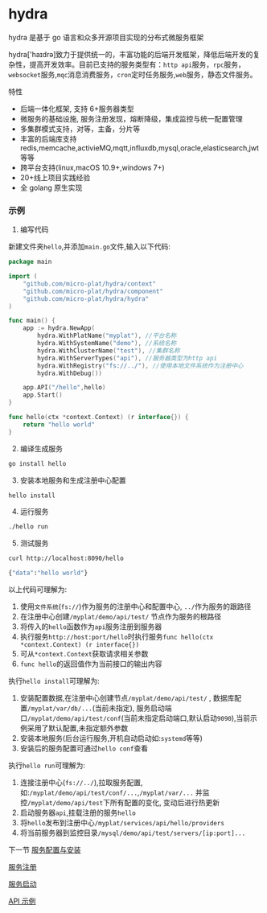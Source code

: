 # hydra

hydra 是基于 go 语言和众多开源项目实现的分布式微服务框架

hydra['haɪdrə]致力于提供统一的，丰富功能的后端开发框架，降低后端开发的复杂性，提高开发效率。目前已支持的服务类型有：`http api`服务，`rpc`服务，`websocket`服务,`mqc`消息消费服务，`cron`定时任务服务,`web`服务，静态文件服务。

特性

- 后端一体化框架, 支持 6+服务器类型
- 微服务的基础设施, 服务注册发现，熔断降级，集成监控与统一配置管理
- 多集群模式支持，对等，主备，分片等
- 丰富的后端库支持 redis,memcache,activieMQ,mqtt,influxdb,mysql,oracle,elasticsearch,jwt 等等
- 跨平台支持(linux,macOS 10.9+,windows 7+)
- 20+线上项目实践经验
- 全 golang 原生实现

### 示例

1.  编写代码

新建文件夹`hello`,并添加`main.go`文件,输入以下代码:

```go
package main

import (
	"github.com/micro-plat/hydra/context"
	"github.com/micro-plat/hydra/component"
	"github.com/micro-plat/hydra/hydra"
)

func main() {
	app := hydra.NewApp(
		hydra.WithPlatName("myplat"), //平台名称
		hydra.WithSystemName("demo"), //系统名称
		hydra.WithClusterName("test"), //集群名称
		hydra.WithServerTypes("api"), //服务器类型为http api
		hydra.WithRegistry("fs://../"), //使用本地文件系统作为注册中心
		hydra.WithDebug())

	app.API("/hello",hello)
	app.Start()
}

func hello(ctx *context.Context) (r interface{}) {
	return "hello world"
}
```

2. 编译生成服务

```sh
go install hello

```

3. 安装本地服务和生成注册中心配置

```sh
hello install
```

4.  运行服务

```sh
./hello run
```

5.  测试服务

```sh
curl http://localhost:8090/hello

{"data":"hello world"}
```

以上代码可理解为:

1. 使用`文件系统`(`fs://`)作为服务的注册中心和配置中心, `../`作为服务的跟路径
2. 在注册中心创建`/myplat/demo/api/test/` 节点作为服务的根路径
3. 将传入的`hello`函数作为`api`服务注册到服务器
4. 执行服务`http://host:port/hello`时执行服务`func hello(ctx *context.Context) (r interface{})`
5. 可从`*context.Context`获取请求相关参数
6. `func hello`的返回值作为当前接口的输出内容

执行`hello install`可理解为:

1.  安装配置数据,在注册中心创建节点`/myplat/demo/api/test/` , 数据库配置`/myplat/var/db/...`(当前未指定), 服务启动端口`/myplat/demo/api/test/conf`(当前未指定启动端口,默认启动`9090`),当前示例采用了默认配置,未指定额外参数
2.  安装本地服务(后台运行服务,开机自动启动如:`systemd`等等)
3.  安装后的服务配置可通过`hello conf`查看

执行`hello run`可理解为:

1. 连接注册中心(`fs://../`),拉取服务配置,如:`/myplat/demo/api/test/conf/...`,`/myplat/var/...` 并监控`/myplat/demo/api/test`下所有配置的变化, 变动后进行热更新
2. 启动服务器`api`,挂载注册的服务`hello`
3. 将`hello`发布到注册中心`/myplat/services/api/hello/providers`
4. 将当前服务器到监控目录`/mysql/demo/api/test/servers/[ip:port]...`

下一节 [服务配置与安装](https://github.com/micro-plat/hydra/tree/master/docs/service.conf.install.md)

[服务注册](https://github.com/micro-plat/hydra/tree/master/docs/service.types.register.md)

[服务启动](https://github.com/micro-plat/hydra/tree/master/docs/service.run.md)

[API 示例](https://github.com/micro-plat/hydra/blob/master/docs/api.server.md)
